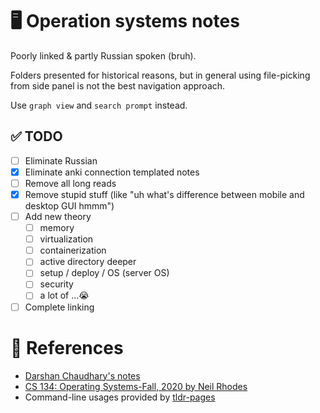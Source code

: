 # 🖥️ Operation systems notes
Poorly linked & partly Russian spoken (bruh).

Folders presented for historical reasons, but in general using file-picking from side panel is not the best navigation approach. 

Use `graph view` and `search prompt` instead.

## ✅ TODO
- [ ] Eliminate Russian
- [x] Eliminate anki connection templated notes
- [ ] Remove all long reads
- [x] Remove stupid stuff (like "uh what's difference between mobile and desktop GUI hmmm")
- [ ] Add new theory
	- [ ] memory
	- [ ] virtualization
	- [ ] containerization
	- [ ] active directory deeper
	- [ ] setup / deploy / OS (server OS)
	- [ ] security
	- [ ] a lot of …😭
- [ ] Complete linking

# 🔖 References
- [Darshan Chaudhary's notes](https://github.com/darshanime/notes)
- [CS 134: Operating Systems-Fall, 2020 by Neil Rhodes](https://youtube.com/playlist?list=PL2Yggtk_pK6-R9ehjj0AoTnWrNOLChuld)
- Command-line usages provided by [tldr-pages](https://github.com/tldr-pages/tldr)